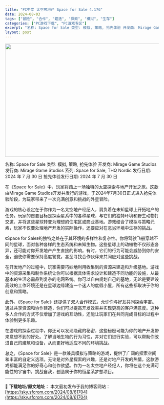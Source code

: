 ```yaml
---
title: "PC中文 太空房地产 Space for Sale 4.17G"
date: 2024-08-03
tags: ["冒险", "合作", "建造", "探索", "模拟", "生存"]
categories: ["PC游戏下载", "PC游戏专区"]
excerpt: "名称: Space for Sale 类型: 模拟, 策略, 抢先体验 开发商: Mirage Game Studios 发行商: Mirage Game Studios 系列: Space for Sale, THQ Nordic 发行日期: 2024 年 7 月 30 日 抢先体验发行日期: 2&hellip;"
layout: post
---
```


<img class="aligncenter size-full wp-image-61705" src="https://sky.sfcrom.com/wp-content/uploads/2024/08/2024080313281310.webp" alt="" width="660" height="370" />

名称: Space for Sale
类型: 模拟, 策略, 抢先体验
开发商: Mirage Game Studios
发行商: Mirage Game Studios
系列: Space for Sale, THQ Nordic
发行日期: 2024 年 7 月 30 日
抢先体验发行日期: 2024 年 7 月 30 日

在《Space for Sale》中，玩家将踏上一场独特的太空探索与地产开发之旅。这款由Mirage Game Studios开发并发行的游戏，于2024年7月30日正式进入抢先体验阶段，为玩家带来了一次充满创意和挑战的外星冒险。

游戏的核心设定在于你作为一名太空地产经纪人，肩负着在未知星球上开拓地产的任务。玩家的首要目标是探索星系中的各种星球，与它们的独特环境和野生动物打交道，并将这些星球转变为理想的住宅区或商业基地。游戏结合了模拟与策略元素，玩家不仅要处理地产开发的实际操作，还要应对在恶劣环境中生存的挑战。

《Space for Sale》的独特之处在于其环境的多样性和复杂性。你将驾驶飞船穿越不同的星球，面对各种各样的生态系统和未知生物。这些星球上的动植物不仅形态各异，还可能对你开发地产产生直接的影响。有时，它们的行为可能会威胁到你的安全，迫使你需要保持高度警觉，甚至寻找合作伙伴来共同应对这些挑战。

在开发地产的过程中，玩家需要巧妙地利用收集到的资源来建造和升级基地。游戏中的资源采集和制作系统让你可以根据具体需求设计和建造不同功能的设施，从最基本的生活必需品到复杂的电网系统。你可以自由规划自己的基地，无论是要建设高效的工作环境还是在星球边缘建造一个迷人的度假小屋，所有这些都取决于你的创意和策略。

此外，《Space for Sale》还提供了双人合作模式，允许你与好友共同探索宇宙。通过共享资源和协作建造，你们可以提高开发效率并实现更高的客户满意度。这种多人合作的方式不仅增加了游戏的互动性，还能让玩家们在共同完成目标的过程中体验到更多乐趣。

在游戏的探索过程中，你还可以发现隐藏的秘密，这些秘密可能为你的地产开发带来意想不到的好处。了解当地生物的行为习性，并对它们进行实验，可以帮助你改进自己的建筑和设备，从而更好地适应不同的环境挑战。

总之，《Space for Sale》是一款兼具模拟与策略的游戏，提供了广阔的探索空间和丰富的自定义选项。无论是对外星探索的兴趣，还是对地产开发的热情，这款游戏都能满足你的好奇心和创作欲望。作为一名太空地产经纪人，你将在这个充满可能性的宇宙中，挑战自我，创造属于你的恒星系梦想项目。

---
📖 **下载地址/原文地址：** 本文最初发布于我的博客网站：[https://sky.sfcrom.com/2024/08/61704](https://sky.sfcrom.com/2024/08/61704)
